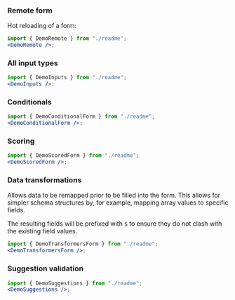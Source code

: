 ### Remote form

Hot reloading of a form:

```jsx harmony
import { DemoRemote } from "./readme";
<DemoRemote />;
```

### All input types

```jsx harmony
import { DemoInputs } from "./readme";
<DemoInputs />;
```

### Conditionals

```jsx harmony
import { DemoConditionalForm } from "./readme";
<DemoConditionalForm />;
```

### Scoring

```jsx harmony
import { DemoScoredForm } from "./readme";
<DemoScoredForm />;
```

### Data transformations

Allows data to be remapped prior to be filled into the form. This allows for simpler schema structures by, for
example, mapping array values to specific fields.

The resulting fields will be prefixed with `$` to ensure they do not clash with the existing field values.

```jsx harmony
import { DemoTransformersForm } from "./readme";
<DemoTransformersForm />;
```

### Suggestion validation

```jsx harmony
import { DemoSuggestions } from "./readme";
<DemoSuggestions />;
```
